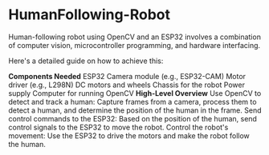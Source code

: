 # HumanFollowing-Robot
Human-following robot using OpenCV and an ESP32 involves a combination of computer vision, microcontroller programming, and hardware interfacing.


Here's a detailed guide on how to achieve this:

**Components Needed**
ESP32
Camera module (e.g., ESP32-CAM)
Motor driver (e.g., L298N)
DC motors and wheels
Chassis for the robot
Power supply
Computer for running OpenCV
**High-Level Overview**
Use OpenCV to detect and track a human: Capture frames from a camera, process them to detect a human, and determine the position of the human in the frame.
Send control commands to the ESP32: Based on the position of the human, send control signals to the ESP32 to move the robot.
Control the robot's movement: Use the ESP32 to drive the motors and make the robot follow the human.
